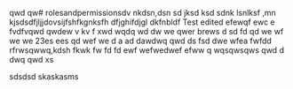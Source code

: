  qwd qw# rolesandpermissionsdv nkdsn,dsn 
sd jksd ksd
sdnk lsnlksf
 ,mn kjsdsdfjljjdovsijfshfkgnksfh dfjghifdjgl dkfnbldf
Test edited efewqf ewc e
fvdfvqwd qwdew 
v kv f xwd wqdq wd dw
we qwer brews d sd fd qd
we wf we we 23es ees  qd wef we
d  a ad dawdwq  qwd
ds fsd dwe wfea 
 fwfdd  rfrwsqwwq,kdsh fkwk
fw fd fd
ewf wefwedwef efww q
wqsqwsqws
qwd d dwq qwd
xs

sdsdsd
skaskasms

